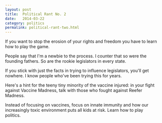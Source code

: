 ```yaml
---
layout: post
title:  Political Rant No. 2
date:   2014-03-22
category: politics
permalink: political-rant-two.html
---
```


If you want to stop the erosion of your rights and freedom you have to learn how to play the game.

People say that I'm a newbie to the process. I counter that so were the founding fathers. So are the rookie legislators in every state.

If you stick with just the facts in trying to influence legislators, you'll get nowhere. I know people who've been trying this for years.

Here's a hint for the teeny tiny minority of the vaccine injured: in your fight against Vaccine Madness, talk with those who fought against Reefer Madness.

Instead of focusing on vaccines, focus on innate immunity and how our increasingly toxic environment puts all kids at risk. Learn how to play politics.